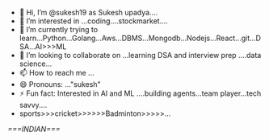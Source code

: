 - 👋 Hi, I’m @sukesh19 as Sukesh upadya....
- 👀 I’m interested in ...coding....stockmarket....
- 🌱 I’m currently trying to learn...Python...Golang...Aws...DBMS...Mongodb...Nodejs...React...git...DSA...AI>>>ML
- 💞️ I’m looking to collaborate on ...learning DSA and interview prep ....data science...
- 📫 How to reach me ...
- 😄 Pronouns: ..."sukesh"
- ⚡ Fun fact: Interested in AI and ML ....building agents...team player...tech savvy....
- sports>>>cricket>>>>>>Badminton>>>>>...

*===INDIAN===*

<!---
sukesh19/sukesh19 is a ✨ special ✨ repository because its `README.md` (this file) appears on your GitHub profile.
You can click the Preview link to take a look at your changes.
--->
